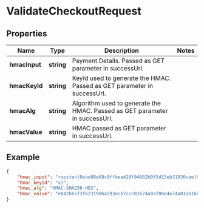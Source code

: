 # ValidateCheckoutRequest

## Properties
Name | Type | Description | Notes
------------ | ------------- | ------------- | -------------
**hmacInput** | **string** | Payment Details. Passed as GET parameter in successUrl. | 
**hmacKeyId** | **string** | KeyId used to generate the HMAC. Passed as GET parameter in successUrl. | 
**hmacAlg** | **string** | Algorithm used to generate the HMAC. Passed as GET parameter in successUrl. | 
**hmacValue** | **string** | HMAC passed as GET parameter in successUrl. | 


## Example

```json
{
    "hmac_input": "ropsten|0xbe98e68c0ffbead18f94882b0f5d15eb31930cee|0x84df8548086ec9025e9c93297058bed706e90ddd|10|12",
    "hmac_keyId": "v1",
    "hmac_alg": "HMAC-SHA256-HEX",
    "hmac_value": "e842bb5f3f62319864293ecb7ccc01674a0af08e4e74a01ab16b2157c3fce5d6"
}
```